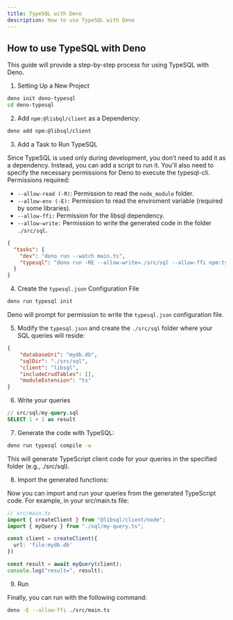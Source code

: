 ```yaml
---
title: TypeSQL with Deno
description: How to use TypeSQL with Deno
---
```


## How to use TypeSQL with Deno

This guide will provide a step-by-step process for using TypeSQL with Deno.

1. Setting Up a New Project

```sh
deno init deno-typesql
cd deno-typesql
```

2. Add `npm:@lisbql/client` as a Dependency:
```sh
deno add npm:@libsql/client
```

3. Add a Task to Run TypeSQL

Since TypeSQL is used only during development, you don’t need to add it as a dependency. Instead, you can add a script to run it. You'll also need to specify the necessary permissions for Deno to execute the typesql-cli.
Permissions required:
- `--allow-read (-R)`: Permission to read the `node_module` folder.
- `--allow-env (-E):` Permission to read the enviroment variable (required by some libraries).
- `--allow-ffi:` Permission for the libsql dependency.
- `--allow-write:` Permission to write the generated code in the folder `./src/sql`.

```json
{
  "tasks": {
    "dev": "deno run --watch main.ts",
    "typesql": "deno run -RE --allow-write=./src/sql --allow-ffi npm:typesql-cli"
  }
}
```

4. Create the `typesql.json` Configuration File

```sh
deno run typesql init
```
Deno will prompt for permission to write the `typesql.json` configuration file.

5. Modify the `typesql.json` and create the `./src/sql` folder where your SQL queries will reside:

```json
{
    "databaseUri": "mydb.db",
    "sqlDir": "./src/sql",
    "client": "libsql",
    "includeCrudTables": [],
    "moduleExtension": "ts"
}
```

6. Write your queries

```sql
// src/sql/my-query.sql
SELECT 1 + 1 as result
```

7. Generate the code with TypeSQL:

```sh
deno run typesql compile -w
```
This will generate TypeScript client code for your queries in the specified folder (e.g., ./src/sql).

8. Import the generated functions:

Now you can import and run your queries from the generated TypeScript code. For example, in your src/main.ts file:

```ts
// src/main.ts
import { createClient } from "@libsql/client/node";
import { myQuery } from "./sql/my-query.ts";

const client = createClient({
  url: 'file:mydb.db'
})

const result = await myQuery(client);
console.log("result=", result);
```

9. Run

Finally, you can run with the following command:

```sh
deno -E --allow-ffi ./src/main.ts
```
